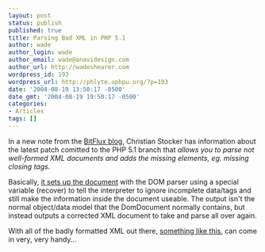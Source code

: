 ```yaml
---
layout: post
status: publish
published: true
title: Parsing Bad XML in PHP 5.1
author: wade
author_login: wade
author_email: wade@anavidesign.com
author_url: http://wadeshearer.com
wordpress_id: 193
wordpress_url: http://phlyte.uphpu.org/?p=193
date: '2004-08-19 13:50:17 -0500'
date_gmt: '2004-08-19 19:50:17 -0500'
categories:
- Articles
tags: []
---
```

<p>In a new note from the <a href="http://blog.bitflux.ch/">BitFlux blog</a>, Christian Stocker has information about the latest patch comitted to the PHP 5.1 branch that <i>allows you to parse not well-formed XML documents and adds the missing elements, eg. missing closing tags.</i>
<p>Basically, <a href="http://blog.bitflux.ch/p1757.html">it sets up the document</a> with the DOM parser using a special variable (recover) to tell the interpreter to ignore incomplete data/tags and still make the information inside the document useable. The output isn't the normal object/data model that the DomDocument normally contains, but instead outputs a corrected XML document to take and parse all over again.
<p>With all of the badly formatted XML out there, <a href="http://blog.bitflux.ch/p1757.html">something like this</a>, can come in very, very handy...</p>

